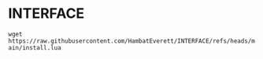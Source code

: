 # INTERFACE
`wget https://raw.githubusercontent.com/HambatEverett/INTERFACE/refs/heads/main/install.lua`
